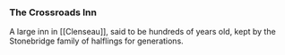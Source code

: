 ### The Crossroads Inn

A large inn in [[Clenseau]], said to be hundreds of years old, kept by the Stonebridge family of halflings for generations. 


